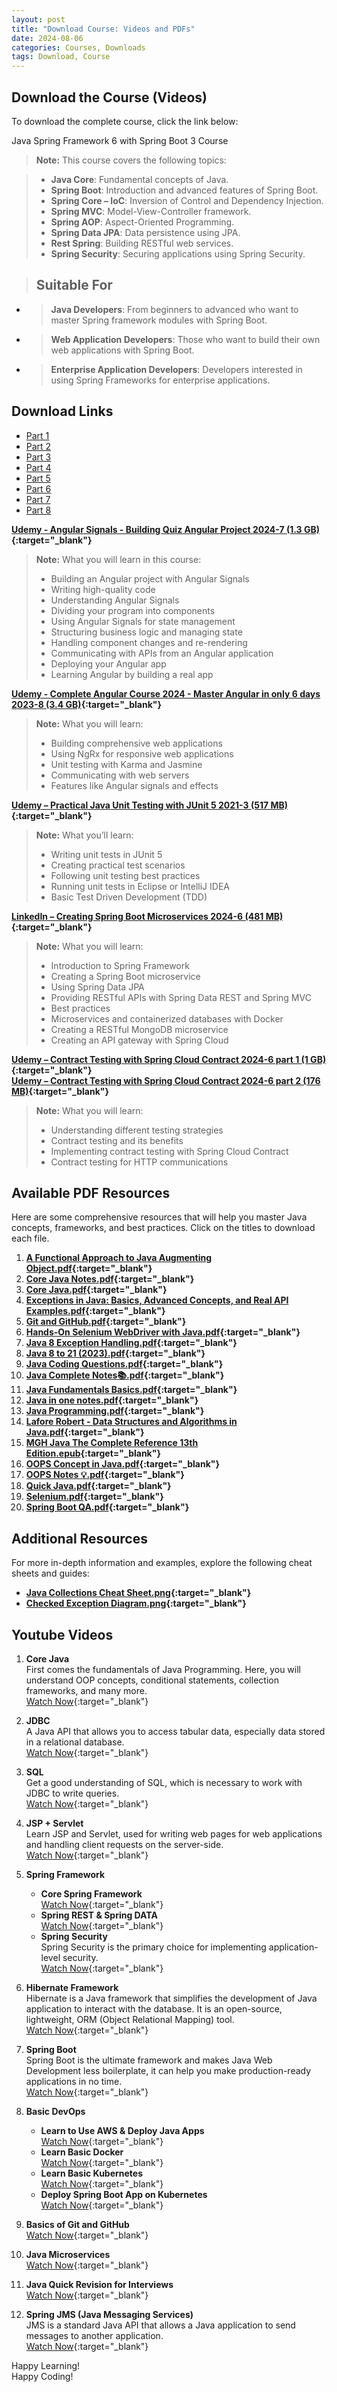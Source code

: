```yaml
---
layout: post
title: "Download Course: Videos and PDFs"
date: 2024-08-06
categories: Courses, Downloads
tags: Download, Course
---
```


## Download the Course (Videos)

To download the complete course, click the link below:

 Java Spring Framework 6 with Spring Boot 3 Course
> **Note:** This course covers the following topics:

> - **Java Core**: Fundamental concepts of Java.
> - **Spring Boot**: Introduction and advanced features of Spring Boot.
> - **Spring Core – IoC**: Inversion of Control and Dependency Injection.
> - **Spring MVC**: Model-View-Controller framework.
> - **Spring AOP**: Aspect-Oriented Programming.
> - **Spring Data JPA**: Data persistence using JPA.
> - **Rest Spring**: Building RESTful web services.
> - **Spring Security**: Securing applications using Spring Security.

> ## Suitable For

- > **Java Developers**: From beginners to advanced who want to master Spring framework modules with Spring Boot.
- > **Web Application Developers**: Those who want to build their own web applications with Spring Boot.
- > **Enterprise Application Developers**: Developers interested in using Spring Frameworks for enterprise applications.



## Download Links

- [Part 1](https://dl3.downloadly.ir/Files/Elearning/Udemy_Java_Spring_Framework_6_with_Spring_Boot_3_2024-8_Downloadly.ir.part1.rar?nocache=1725592141)
- [Part 2](https://dl3.downloadly.ir/Files/Elearning/Udemy_Java_Spring_Framework_6_with_Spring_Boot_3_2024-8_Downloadly.ir.part2.rar?nocache=1725592141)
- [Part 3](https://dl3.downloadly.ir/Files/Elearning/Udemy_Java_Spring_Framework_6_with_Spring_Boot_3_2024-8_Downloadly.ir.part3.rar?nocache=1725592141)
- [Part 4](https://dl3.downloadly.ir/Files/Elearning/Udemy_Java_Spring_Framework_6_with_Spring_Boot_3_2024-8_Downloadly.ir.part4.rar?nocache=1725592141)
- [Part 5](https://dl3.downloadly.ir/Files/Elearning/Udemy_Java_Spring_Framework_6_with_Spring_Boot_3_2024-8_Downloadly.ir.part5.rar?nocache=1725592141)
- [Part 6](https://dl3.downloadly.ir/Files/Elearning/Udemy_Java_Spring_Framework_6_with_Spring_Boot_3_2024-8_Downloadly.ir.part6.rar?nocache=1725592141)
- [Part 7](https://dl3.downloadly.ir/Files/Elearning/Udemy_Java_Spring_Framework_6_with_Spring_Boot_3_2024-8_Downloadly.ir.part7.rar?nocache=1725592141)
- [Part 8](https://dl3.downloadly.ir/Files/Elearning/Udemy_Java_Spring_Framework_6_with_Spring_Boot_3_2024-8_Downloadly.ir.part8.rar?nocache=1725592141)


**[Udemy - Angular Signals - Building Quiz Angular Project 2024-7 (1.3 GB)](https://my.opendesktop.org/s/KnGFr2Nj5GN8efr){:target="_blank"}**  
> **Note:** What you will learn in this course:
>
> - Building an Angular project with Angular Signals
> - Writing high-quality code
> - Understanding Angular Signals
> - Dividing your program into components
> - Using Angular Signals for state management
> - Structuring business logic and managing state
> - Handling component changes and re-rendering
> - Communicating with APIs from an Angular application
> - Deploying your Angular app
> - Learning Angular by building a real app

**[Udemy - Complete Angular Course 2024 - Master Angular in only 6 days 2023-8 (3.4 GB)](https://my.opendesktop.org/s/2fatXjEAWjYjdTg){:target="_blank"}**  
> **Note:** What you will learn:
>
> - Building comprehensive web applications
> - Using NgRx for responsive web applications
> - Unit testing with Karma and Jasmine
> - Communicating with web servers
> - Features like Angular signals and effects

**[Udemy – Practical Java Unit Testing with JUnit 5 2021-3 (517 MB)](https://dl3.downloadly.ir/Files/Elearning/Udemy_Practical_Java_Unit_Testing_with_JUnit_5_2021-3_Downloadly.ir.rar?nocache=1725591102){:target="_blank"}**  
> **Note:** What you’ll learn:
>
> - Writing unit tests in JUnit 5
> - Creating practical test scenarios
> - Following unit testing best practices
> - Running unit tests in Eclipse or IntelliJ IDEA
> - Basic Test Driven Development (TDD)

**[LinkedIn – Creating Spring Boot Microservices 2024-6 (481 MB)](https://dl.downloadly.ir/Files/Elearning/LinkedIn_Creating_Spring_Boot_Microservices_2024-6_Downloadly.ir.rar?nocache=1725589571){:target="_blank"}**  
> **Note:** What you will learn:
>
> - Introduction to Spring Framework
> - Creating a Spring Boot microservice
> - Using Spring Data JPA
> - Providing RESTful APIs with Spring Data REST and Spring MVC
> - Best practices
> - Microservices and containerized databases with Docker
> - Creating a RESTful MongoDB microservice
> - Creating an API gateway with Spring Cloud

**[Udemy – Contract Testing with Spring Cloud Contract 2024-6 part 1 (1 GB)](https://dl.downloadly.ir/Files/Elearning/Udemy_Contract_Testing_with_Spring_Cloud_Contract_2024-6.part1_Downloadly.ir.rar?nocache=1725589570){:target="_blank"}**  
**[Udemy – Contract Testing with Spring Cloud Contract 2024-6 part 2 (176 MB)](https://dl.downloadly.ir/Files/Elearning/Udemy_Contract_Testing_with_Spring_Cloud_Contract_2024-6.part2_Downloadly.ir.rar?nocache=1725589570){:target="_blank"}**  
> **Note:** What you will learn:
>
> - Understanding different testing strategies
> - Contract testing and its benefits
> - Implementing contract testing with Spring Cloud Contract
> - Contract testing for HTTP communications

## Available PDF Resources

Here are some comprehensive resources that will help you master Java concepts, frameworks, and best practices. Click on the titles to download each file.

1. **[A Functional Approach to Java Augmenting Object.pdf](https://my.opendesktop.org/s/NnMWnLy34orFqsA){:target="_blank"}**
2. **[Core Java Notes.pdf](https://my.opendesktop.org/s/YyiGDLFZ6QMDYEH){:target="_blank"}**
3. **[Core Java.pdf](https://my.opendesktop.org/s/Z5mSPcQ9jF4adxJ){:target="_blank"}**
4. **[Exceptions in Java: Basics, Advanced Concepts, and Real API Examples.pdf](https://my.opendesktop.org/s/eskwTqM3ZCzsd3j){:target="_blank"}**
5. **[Git and GitHub.pdf](https://my.opendesktop.org/s/zRanfsnqZD63LdS){:target="_blank"}**
6. **[Hands-On Selenium WebDriver with Java.pdf](https://my.opendesktop.org/s/HERDtJ7rQLYxKxq){:target="_blank"}**
7. **[Java 8 Exception Handling.pdf](https://my.opendesktop.org/s/846tpKya26PdD2A){:target="_blank"}**
8. **[Java 8 to 21 (2023).pdf](https://my.opendesktop.org/s/G5RgHkCCDqt3bap){:target="_blank"}**
9. **[Java Coding Questions.pdf](https://my.opendesktop.org/s/D7Gex9kLyjAb7bb){:target="_blank"}**
10. **[Java Complete Notes📚.pdf](https://my.opendesktop.org/s/inxGGGbdb2f3xQ9){:target="_blank"}**
11. **[Java Fundamentals Basics.pdf](https://my.opendesktop.org/s/iLdPp3RpTCFLiq4){:target="_blank"}**
12. **[Java in one notes.pdf](https://my.opendesktop.org/s/ZoFT9FbxCinFCYs){:target="_blank"}**
13. **[Java Programming.pdf](https://my.opendesktop.org/s/j6Gc8MSEspmzC7Z){:target="_blank"}**
14. **[Lafore Robert - Data Structures and Algorithms in Java.pdf](https://my.opendesktop.org/s/jkcARWTYxWQ66Sq){:target="_blank"}**
15. **[MGH Java The Complete Reference 13th Edition.epub](https://my.opendesktop.org/s/c2jqxAqNSRqtXm5){:target="_blank"}**
16. **[OOPS Concept in Java.pdf](https://my.opendesktop.org/s/y3oiaRZSNzxQ9P4){:target="_blank"}**
17. **[OOPS Notes 💡.pdf](https://my.opendesktop.org/s/SYqG3aGf7r83ijy){:target="_blank"}**
18. **[Quick Java.pdf](https://my.opendesktop.org/s/3AEQkiJ4DBND5jE){:target="_blank"}**
19. **[Selenium.pdf](https://my.opendesktop.org/s/rdy34xMFxnWytHS){:target="_blank"}**
20. **[Spring Boot QA.pdf](https://my.opendesktop.org/s/NbW8d8eyTcEF9Rm){:target="_blank"}**

## Additional Resources

For more in-depth information and examples, explore the following cheat sheets and guides:

- **[Java Collections Cheat Sheet.png](https://my.opendesktop.org/s/fASe2wwqzm2WmNC){:target="_blank"}**
- **[Checked Exception Diagram.png](https://my.opendesktop.org/s/CENEaxnij7dLNKc){:target="_blank"}**

## Youtube Videos

1. **Core Java**  
   First comes the fundamentals of Java Programming. Here, you will understand OOP concepts, conditional statements, collection frameworks, and many more.  
   [Watch Now](https://youtube.com/playlist?list=PLd3UqWTnYXOnjGmyjD3zbIkyLXP15-6w0&si=UYvQhVNlZQYCH1Il){:target="_blank"}

2. **JDBC**  
   A Java API that allows you to access tabular data, especially data stored in a relational database.  
   [Watch Now](https://youtube.com/playlist?list=PLsyeobzWxl7rU7Jz3zDRpqB-EODzBbHOI&si=Cc45vpeRXGIUKbfn){:target="_blank"}

3. **SQL**  
   Get a good understanding of SQL, which is necessary to work with JDBC to write queries.  
   [Watch Now](https://youtu.be/7S_tz1z_5bA){:target="_blank"}

4. **JSP + Servlet**  
   Learn JSP and Servlet, used for writing web pages for web applications and handling client requests on the server-side.  
   [Watch Now](https://youtube.com/playlist?list=PLE0F6C1917A427E96&si=TQeOIgluG3R29622){:target="_blank"}

5. **Spring Framework**  
   - **Core Spring Framework**  
     [Watch Now](https://youtu.be/GB8k2-Egfv0?si=dHYp6rFkGVl9RMt8){:target="_blank"}  
   - **Spring REST & Spring DATA**  
     [Watch Now](https://youtu.be/GwYUjzPrQTM?si=hJfmpukii2WnofxQ){:target="_blank"}  
   - **Spring Security**  
     Spring Security is the primary choice for implementing application-level security.  
     [Watch Now](https://youtu.be/sm-8qfMWEV8?si=uMkpBxOUXIptZif9){:target="_blank"}

6. **Hibernate Framework**  
   Hibernate is a Java framework that simplifies the development of Java application to interact with the database. It is an open-source, lightweight, ORM (Object Relational Mapping) tool.  
   [Watch Now](https://youtu.be/Yv2xctJxE-w?si=q4FIOBxxX-Y0Qj5q){:target="_blank"}

7. **Spring Boot**  
   Spring Boot is the ultimate framework and makes Java Web Development less boilerplate, it can help you make production-ready applications in no time.  
   [Watch Now](https://youtu.be/msXL2oDexqw?si=XB19MCCECAggcB18){:target="_blank"}

8. **Basic DevOps**  
   - **Learn to Use AWS & Deploy Java Apps**  
     [Watch Now](https://youtube.com/playlist?list=PLVz2XdJiJQxxurKT1Dqz6rmiMuZNdClqv&si=bJyg0Np11PkGDIKO){:target="_blank"}  
   - **Learn Basic Docker**  
     [Watch Now](https://youtu.be/p28piYY_wv8?si=Xoqje7MJad1NeE9g){:target="_blank"}  
   - **Learn Basic Kubernetes**  
     [Watch Now](https://youtu.be/rTNR7vDQDD8?si=dgzwxQof7yGHUP4n){:target="_blank"}  
   - **Deploy Spring Boot App on Kubernetes**  
     [Watch Now](https://youtu.be/EZolJ4lNiYc?si=Kw09qKwMp_LxHTvw){:target="_blank"}

9. **Basics of Git and GitHub**  
   [Watch Now](https://youtu.be/apGV9Kg7ics?si=MHtCgD8o7XqpU4W3){:target="_blank"}

10. **Java Microservices**  
    [Watch Now](https://youtu.be/tuJqH3AV0e8?si=1jjrWl4l4uYGrE5i){:target="_blank"}

11. **Java Quick Revision for Interviews**  
    [Watch Now](https://youtu.be/oYXivKMSEqM?si=tngbZrvgbAwsShEb){:target="_blank"}

12. **Spring JMS (Java Messaging Services)**  
    JMS is a standard Java API that allows a Java application to send messages to another application.  
    [Watch Now](https://youtube.com/playlist?list=PLmCsXDGbJHdibOx6axScPiuHA8ftsrmut&si=J0qjBSbB4GDCeTOv){:target="_blank"}

Happy Learning!  
Happy Coding!

